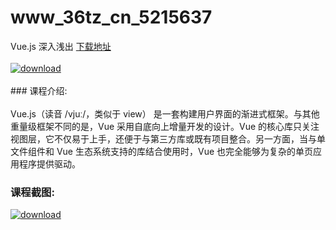 # www_36tz_cn_5215637
Vue.js 深入浅出
[下载地址](http://www.36tz.cn/article/5215637 "下载地址")
<br/></br>[![download](http://36tz.cn/muke_img/2020_10_2-33-300x177.png "下载地址")](http://www.36tz.cn/article/5215637 "下载地址")
<br/></br>### 课程介绍:<br/></br>Vue.js（读音 /vjuː/，类似于 view） 是一套构建用户界面的渐进式框架。与其他重量级框架不同的是，Vue 采用自底向上增量开发的设计。Vue 的核心库只关注视图层，它不仅易于上手，还便于与第三方库或既有项目整合。另一方面，当与单文件组件和 Vue 生态系统支持的库结合使用时，Vue 也完全能够为复杂的单页应用程序提供驱动。

### 课程截图:
[![download](http://36tz.cn/muke_img/2020_10_1-37.png "下载地址")](http://www.36tz.cn/article/5215637 "下载地址")
